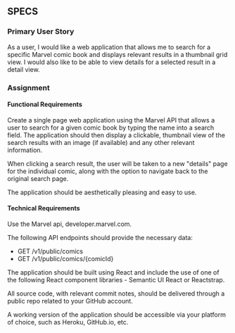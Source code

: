 ## SPECS

### Primary User Story

As a user, I would like a web application that allows me to search for a specific Marvel comic book and displays relevant results in a thumbnail grid view. I would also like to be able to view details for a selected result in a detail view.

### Assignment

#### Functional Requirements

Create a single page web application using the Marvel API that allows a user to search for a given comic book by typing the name into a search field.
The application should then display a clickable, thumbnail view of the search results with an image (if available) and any other relevant information.

When clicking a search result, the user will be taken to a new "details" page for the individual comic, along with the option to navigate back to the original search page.

The application should be aesthetically pleasing and easy to use.


#### Technical Requirements

Use the Marvel api, developer.marvel.com. 

The following API endpoints should provide the necessary data: 
* GET /v1/public/comics 
* GET /v1/public/comics/{comicId} 

The application should be built using React and include the use of one of the following React component libraries - Semantic UI React or Reactstrap.

All source code, with relevant commit notes, should be delivered through a public repo related to your GitHub account.

A working version of the application should be accessible via your platform of choice, such as Heroku, GitHub.io, etc.